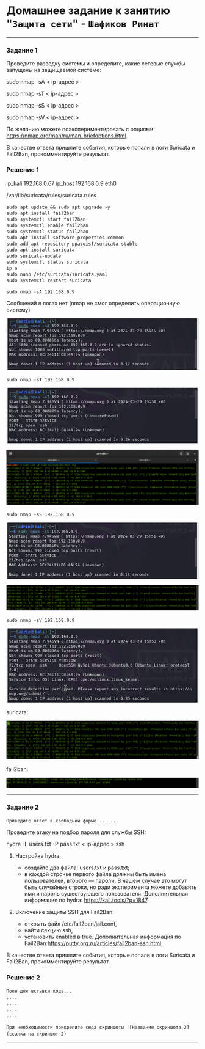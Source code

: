 # Домашнее задание к занятию "`Защита сети`" - `Шафиков Ринат`

---

### Задание 1

Проведите разведку системы и определите, какие сетевые службы запущены на защищаемой системе:

sudo nmap -sA < ip-адрес >

sudo nmap -sT < ip-адрес >

sudo nmap -sS < ip-адрес >

sudo nmap -sV < ip-адрес >

По желанию можете поэкспериментировать с опциями: https://nmap.org/man/ru/man-briefoptions.html.

В качестве ответа пришлите события, которые попали в логи Suricata и Fail2Ban, прокомментируйте результат.

### Решение 1

ip_kali 192.168.0.67
ip_host 192.168.0.9 eth0

/var/lib/suricata/rules/suricata.rules

```
sudo apt update && sudo apt upgrade -y
sudo apt install fail2ban
sudo systemctl start fail2ban
sudo systemctl enable fail2ban
sudo systemctl status fail2ban
sudo apt install software-properties-common
sudo add-apt-repository ppa:oisf/suricata-stable
sudo apt install suricata
sudo suricata-update
sudo systemctl status suricata
ip a
sudo nano /etc/suricata/suricata.yaml
sudo systemctl restart suricata
```
```
sudo nmap -sA 192.168.0.9
```

Сообщений в логах нет (nmap не смог определить операционную систему)

![k_sA](img/k_sA.png)

```
sudo nmap -sT 192.168.0.9
```

![k_sT](img/k_sT.png)

![s_nmap_sT](img/s_nmap_sT.png)

```
sudo nmap -sS 192.168.0.9
```

![k_sS](img/k_sS.png)

![s_nmap_sS](img/s_nmap_sS.png)

```
sudo nmap -sV 192.168.0.9
```

![k_sV](img/k_sV.png)

suricata:

![*s_nmap_sV](img/s_nmap_sV.png)

fail2ban:

![f2b_nmap_sV](img/f2b_nmap_sV.png)






---

### Задание 2

`Приведите ответ в свободной форме........`

Проведите атаку на подбор пароля для службы SSH:

hydra -L users.txt -P pass.txt < ip-адрес > ssh

1. Настройка hydra:
   - создайте два файла: users.txt и pass.txt;
   - в каждой строчке первого файла должны быть имена пользователей, второго — пароли. В нашем случае это могут быть случайные строки, но ради эксперимента можете добавить имя и пароль существующего пользователя.
Дополнительная информация по hydra: https://kali.tools/?p=1847.

2. Включение защиты SSH для Fail2Ban:
   - открыть файл /etc/fail2ban/jail.conf,
   - найти секцию ssh,
   - установить enabled в true.
Дополнительная информация по Fail2Ban:https://putty.org.ru/articles/fail2ban-ssh.html.

В качестве ответа пришлите события, которые попали в логи Suricata и Fail2Ban, прокомментируйте результат.

### Решение 2

```
Поле для вставки кода...
....
....
....
....
```

`При необходимости прикрепитe сюда скриншоты
![Название скриншота 2](ссылка на скриншот 2)`


---
